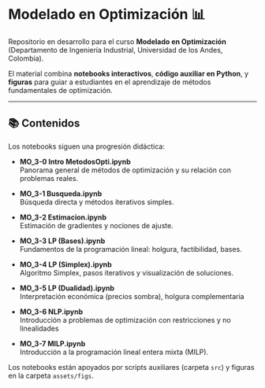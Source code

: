 # Modelado en Optimización 📊

Repositorio en desarrollo para el curso **Modelado en Optimización** (Departamento de Ingeniería Industrial, Universidad de los Andes, Colombia).

El material combina **notebooks interactivos**, **código auxiliar en Python**, y **figuras** para guiar a estudiantes en el aprendizaje de métodos fundamentales de optimización.

---

## 📚 Contenidos

Los notebooks siguen una progresión didáctica:

- **MO_3-0 Intro MetodosOpti.ipynb**  
  Panorama general de métodos de optimización y su relación con problemas reales.

- **MO_3-1 Busqueda.ipynb**  
  Búsqueda directa y métodos iterativos simples.

- **MO_3-2 Estimacion.ipynb**  
  Estimación de gradientes y nociones de ajuste.

- **MO_3-3 LP (Bases).ipynb**  
  Fundamentos de la programación lineal: holgura, factibilidad, bases.

- **MO_3-4 LP (Simplex).ipynb**  
  Algoritmo Simplex, pasos iterativos y visualización de soluciones.

- **MO_3-5 LP (Dualidad).ipynb**  
  Interpretación económica (precios sombra), holgura complementaria

- **MO_3-6 NLP.ipynb**  
  Introducción a problemas de optimización con restricciones y no linealidades

- **MO_3-7 MILP.ipynb**  
  Introducción a la programación lineal entera mixta (MILP).

Los notebooks están apoyados por scripts auxiliares (carpeta `src`) y figuras en la carpeta `assets/figs`.